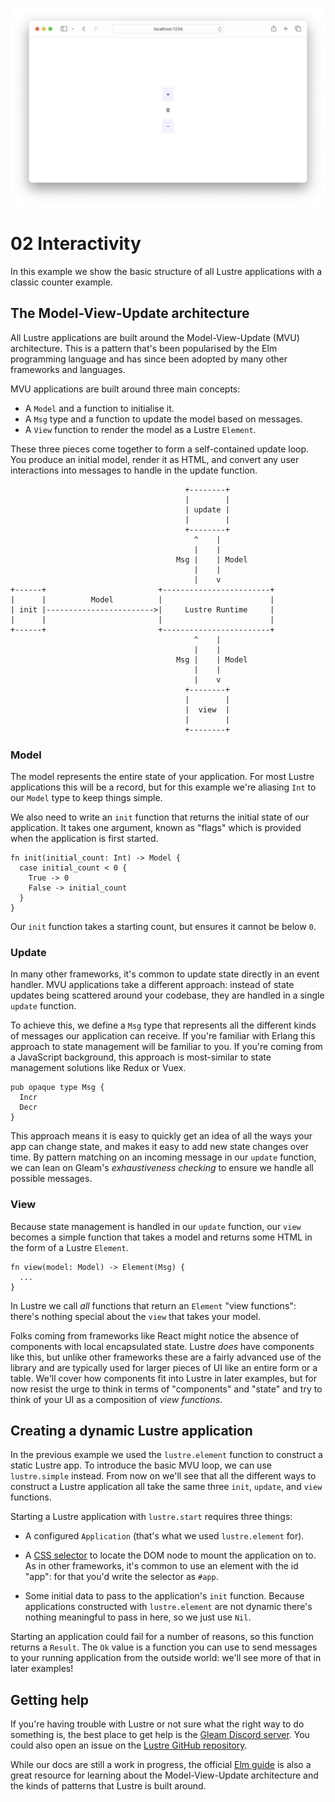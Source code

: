 ![](./header.png)

# 02 Interactivity

In this example we show the basic structure of all Lustre applications with a
classic counter example.

## The Model-View-Update architecture

All Lustre applications are built around the Model-View-Update (MVU) architecture.
This is a pattern that's been popularised by the Elm programming language and
has since been adopted by many other frameworks and languages.

MVU applications are built around three main concepts:

- A `Model` and a function to initialise it.
- A `Msg` type and a function to update the model based on messages.
- A `View` function to render the model as a Lustre `Element`.

These three pieces come together to form a self-contained update loop. You produce
an initial model, render it as HTML, and convert any user interactions into
messages to handle in the update function.

```text
                                       +--------+
                                       |        |
                                       | update |
                                       |        |
                                       +--------+
                                         ^    |
                                         |    |
                                     Msg |    | Model
                                         |    |
                                         |    v
+------+                         +------------------------+
|      |          Model          |                        |
| init |------------------------>|     Lustre Runtime     |
|      |                         |                        |
+------+                         +------------------------+
                                         ^    |
                                         |    |
                                     Msg |    | Model
                                         |    |
                                         |    v
                                       +--------+
                                       |        |
                                       |  view  |
                                       |        |
                                       +--------+
```

### Model

The model represents the entire state of your application. For most Lustre
applications this will be a record, but for this example we're aliasing `Int` to
our `Model` type to keep things simple.

We also need to write an `init` function that returns the initial state of our
application. It takes one argument, known as "flags" which is provided when the
application is first started.

```gleam
fn init(initial_count: Int) -> Model {
  case initial_count < 0 {
    True -> 0
    False -> initial_count
  }
}
```

Our `init` function takes a starting count, but ensures it cannot be below `0`.

### Update

In many other frameworks, it's common to update state directly in an event handler.
MVU applications take a different approach: instead of state updates being scattered
around your codebase, they are handled in a single `update` function.

To achieve this, we define a `Msg` type that represents all the different kinds of
messages our application can receive. If you're familiar with Erlang this approach
to state management will be familiar to you. If you're coming from a JavaScript
background, this approach is most-similar to state management solutions like Redux
or Vuex.

```gleam
pub opaque type Msg {
  Incr
  Decr
}
```

This approach means it is easy to quickly get an idea of all the ways your app
can change state, and makes it easy to add new state changes over time. By pattern
matching on an incoming message in our `update` function, we can lean on Gleam's
_exhaustiveness checking_ to ensure we handle all possible messages.

### View

Because state management is handled in our `update` function, our `view` becomes
a simple function that takes a model and returns some HTML in the form of a
Lustre `Element`.

```gleam
fn view(model: Model) -> Element(Msg) {
  ...
}
```

In Lustre we call _all_ functions that return an `Element` "view functions": there's
nothing special about the `view` that takes your model.

Folks coming from frameworks like React might notice the absence of components
with local encapsulated state. Lustre _does_ have components like this, but unlike
other frameworks these are a fairly advanced use of the library and are typically
used for larger pieces of UI like an entire form or a table. We'll cover how
components fit into Lustre in later examples, but for now resist the urge to think
in terms of "components" and "state" and try to think of your UI as a composition
of _view functions_.

## Creating a dynamic Lustre application

In the previous example we used the `lustre.element` function to construct a
static Lustre app. To introduce the basic MVU loop, we can use `lustre.simple`
instead. From now on we'll see that all the different ways to construct a Lustre
application all take the same three `init`, `update`, and `view` functions.

Starting a Lustre application with `lustre.start` requires three things:

- A configured `Application` (that's what we used `lustre.element` for).

- A [CSS selector](https://developer.mozilla.org/en-US/docs/Web/API/Document_object_model/Locating_DOM_elements_using_selectors)
  to locate the DOM node to mount the application on to. As in other frameworks,
  it's common to use an element with the id "app": for that you'd write the
  selector as `#app`.

- Some initial data to pass to the application's `init` function. Because applications
  constructed with `lustre.element` are not dynamic there's nothing meaningful
  to pass in here, so we just use `Nil`.

Starting an application could fail for a number of reasons, so this function
returns a `Result`. The `Ok` value is a function you can use to send messages to
your running application from the outside world: we'll see more of that in later
examples!

## Getting help

If you're having trouble with Lustre or not sure what the right way to do
something is, the best place to get help is the [Gleam Discord server](https://discord.gg/Fm8Pwmy).
You could also open an issue on the [Lustre GitHub repository](https://github.com/lustre-labs/lustre/issues).

While our docs are still a work in progress, the official [Elm guide](https://guide.elm-lang.org)
is also a great resource for learning about the Model-View-Update architecture
and the kinds of patterns that Lustre is built around.
